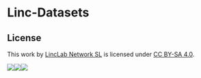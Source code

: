 # Linc-Datasets



## License
This work by [LincLab Network SL](https://www.linc.world) is licensed under [CC BY-SA 4.0](https://creativecommons.org/licenses/by-sa/4.0).

![](https://mirrors.creativecommons.org/presskit/icons/cc.svg?ref=chooser-v1)![](https://mirrors.creativecommons.org/presskit/icons/by.svg?ref=chooser-v1)![](https://mirrors.creativecommons.org/presskit/icons/sa.svg?ref=chooser-v1)
